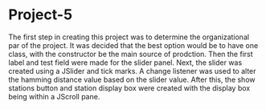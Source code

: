 # Project-5

  The first step in creating this project was to determine the organizational par of the project. It was decided that the best option would be to have one class, with the constructor be the main source of prodction. Then the first label and test field were made for the slider panel. Next, the slider was created using a JSlider and tick marks. A change listener was used to alter the hamming distance value based on the slider value. After this, the show stations button and station display box were created with the display box being within a JScroll pane. 
